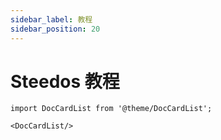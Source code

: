 ```yaml
---
sidebar_label: 教程
sidebar_position: 20
---
```


# Steedos 教程


```mdx-code-block
import DocCardList from '@theme/DocCardList';

<DocCardList/>
```